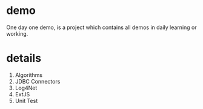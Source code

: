demo
====

One day one demo, is a project which contains all demos in daily learning or working.

details
====

1. Algorithms
2. JDBC Connectors
3. Log4Net
4. ExtJS
5. Unit Test
